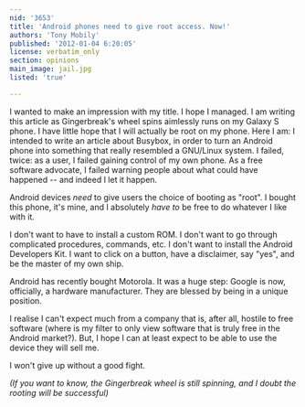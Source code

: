 ```yaml
---
nid: '3653'
title: 'Android phones need to give root access. Now!'
authors: 'Tony Mobily'
published: '2012-01-04 6:20:05'
license: verbatim_only
section: opinions
main_image: jail.jpg
listed: 'true'

---
```

I wanted to make an impression with my title. I hope I managed. I am writing this article as Gingerbreak's wheel spins aimlessly runs on my Galaxy S phone. I have little hope that I will actually be root on my phone. Here I am: I intended to write an article about Busybox, in order to turn an Android phone into something that really resembled a GNU/Linux system. I failed, twice: as a user, I failed gaining control of my own phone. As a free software advocate, I failed warning people about what could have happened -- and indeed I let it happen.

<!--break-->

Android devices _need_ to give users the choice of booting as "root". I bought this phone, it's mine, and I absolutely _have to_ be free to do whatever I like with it.

I don't want to have to install a custom ROM. I don't want to go through complicated procedures, commands, etc. I don't want to install the Android Developers Kit. I want to click on a button, have a disclaimer, say "yes", and be the master of my own ship.

Android has recently bought Motorola. It was a huge step: Google is now, officially, a hardware manufacturer. They are blessed by being in a unique position.

I realise I can't expect much from a company that is, after all, hostile to free software (where is my filter to only view software that is truly free in the Android market?). But, I hope I can at least expect to be able to use the device they will sell me.

I won't give up without a good fight.

_(If you want to know, the Gingerbreak wheel is still spinning, and I doubt the rooting will be successful)_